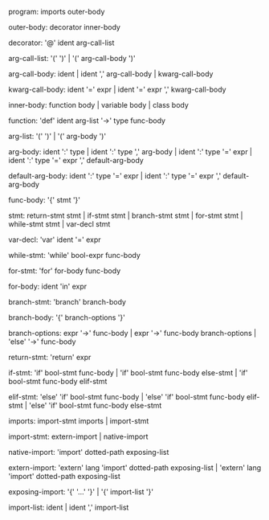 program: imports outer-body

outer-body:     decorator inner-body

decorator:      '@' ident arg-call-list

arg-call-list:      '(' ')' | 
                    '(' arg-call-body ')'

arg-call-body:      ident | 
                    ident ',' arg-call-body | 
                    kwarg-call-body

kwarg-call-body:    ident '=' expr | 
                    ident '=' expr ',' kwarg-call-body

inner-body:     function body | 
                variable body | 
                class body

function:       'def' ident arg-list '->' type func-body

arg-list:       '(' ')' | 
                '(' arg-body ')'

arg-body:       ident ':' type | 
                ident ':' type ',' arg-body |
                ident ':' type '=' expr |
                ident ':' type '=' expr ',' default-arg-body

default-arg-body:   ident ':' type '=' expr | 
                    ident ':' type '=' expr ',' default-arg-body

func-body:      '{' stmt '}'

stmt:           return-stmt stmt | 
                if-stmt stmt | 
                branch-stmt stmt |
                for-stmt stmt |
                while-stmt stmt |
                var-decl stmt

var-decl:       'var' ident '=' expr

while-stmt:     'while' bool-expr func-body

for-stmt:       'for' for-body func-body

for-body:       ident 'in' expr

branch-stmt:    'branch' branch-body

branch-body:    '{' branch-options '}'

branch-options: expr '->' func-body |
                expr '->' func-body branch-options |
                'else' '->' func-body

return-stmt:    'return' expr

if-stmt:        'if' bool-stmt func-body |
                'if' bool-stmt func-body else-stmt |
                'if' bool-stmt func-body elif-stmt

elif-stmt:      'else' 'if' bool-stmt func-body |
                'else' 'if' bool-stmt func-body elif-stmt |
                'else' 'if' bool-stmt func-body else-stmt

imports:    import-stmt imports | 
            import-stmt

import-stmt:    extern-import | 
                native-import

native-import: 'import' dotted-path exposing-list

extern-import: 'extern' lang 'import' dotted-path exposing-list |
               'extern' lang 'import' dotted-path exposing-list

exposing-import:    '{' '...' '}' |
                    '{' import-list '}'

import-list:    ident | 
                ident ',' import-list
